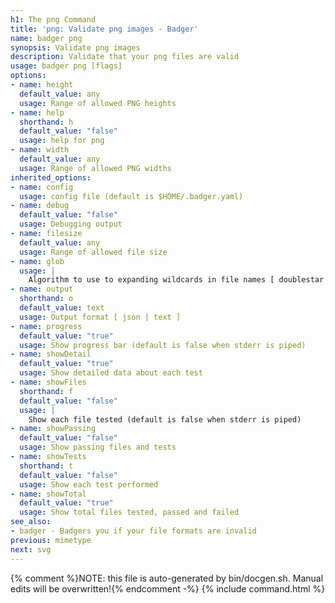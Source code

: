 ```yaml
---
h1: The png Command
title: 'png: Validate png images - Badger'
name: badger png
synopsis: Validate png images
description: Validate that your png files are valid
usage: badger png [flags]
options:
- name: height
  default_value: any
  usage: Range of allowed PNG heights
- name: help
  shorthand: h
  default_value: "false"
  usage: help for png
- name: width
  default_value: any
  usage: Range of allowed PNG widths
inherited_options:
- name: config
  usage: config file (default is $HOME/.badger.yaml)
- name: debug
  default_value: "false"
  usage: Debugging output
- name: filesize
  default_value: any
  usage: Range of allowed file size
- name: glob
  usage: |
    Algorithm to use to expanding wildcards in file names [ doublestar | golang | none ]
- name: output
  shorthand: o
  default_value: text
  usage: Output format [ json | text ]
- name: progress
  default_value: "true"
  usage: Show progress bar (default is false when stderr is piped)
- name: showDetail
  default_value: "true"
  usage: Show detailed data about each test
- name: showFiles
  shorthand: f
  default_value: "false"
  usage: |
    Show each file tested (default is false when stderr is piped)
- name: showPassing
  default_value: "false"
  usage: Show passing files and tests
- name: showTests
  shorthand: t
  default_value: "false"
  usage: Show each test performed
- name: showTotal
  default_value: "true"
  usage: Show total files tested, passed and failed
see_also:
- badger - Badgers you if your file formats are invalid
previous: mimetype
next: svg
---
```

{% comment %}NOTE: this file is auto-generated by bin/docgen.sh.  Manual edits will be overwritten!{% endcomment -%}
{% include command.html %}
